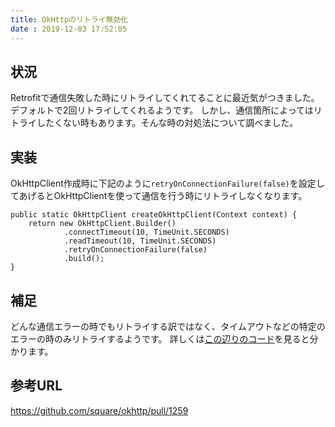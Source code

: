 ```yaml
---
title: OkHttpのリトライ無効化
date : 2019-12-03 17:52:05
---
```


## 状況
Retrofitで通信失敗した時にリトライしてくれてることに最近気がつきました。デフォルトで2回リトライしてくれるようです。
しかし、通信箇所によってはリトライしたくない時もあります。そんな時の対処法について調べました。

## 実装
OkHttpClient作成時に下記のように`retryOnConnectionFailure(false)`を設定してあげるとOkHttpClientを使って通信を行う時にリトライしなくなります。

```
public static OkHttpClient createOkHttpClient(Context context) {
    return new OkHttpClient.Builder()
            .connectTimeout(10, TimeUnit.SECONDS)
            .readTimeout(10, TimeUnit.SECONDS)
            .retryOnConnectionFailure(false)
            .build();
}
```

## 補足
どんな通信エラーの時でもリトライする訳ではなく、タイムアウトなどの特定のエラーの時のみリトライするようです。
詳しくは[この辺りのコード](https://github.com/square/okhttp/blob/02958768ed9f19f78fa3060ea22c8025c0232242/okhttp/src/main/java/okhttp3/internal/http/RetryAndFollowUpInterceptor.kt#L163)を見ると分かります。

## 参考URL
https://github.com/square/okhttp/pull/1259